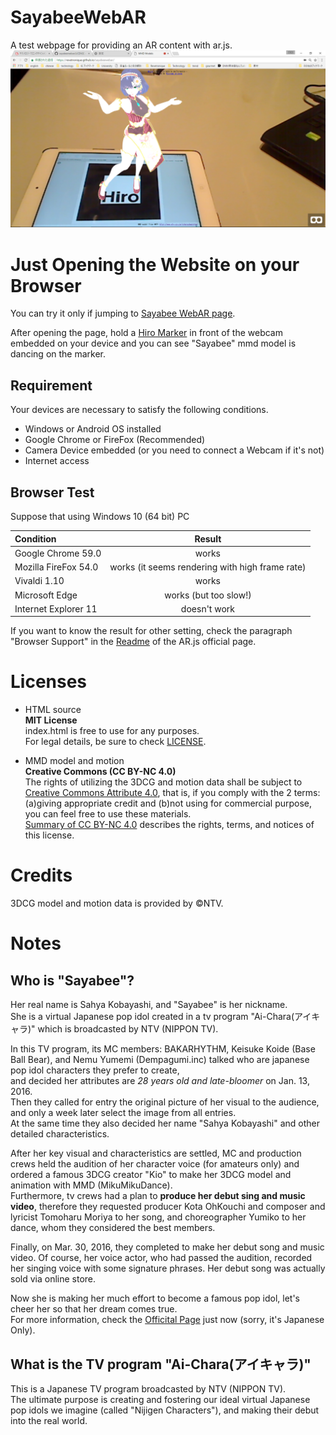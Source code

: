 # SayabeeWebAR
A test webpage for providing an AR content with ar.js.
![Sayabee AR](sayabee_test1.png)

# Just Opening the Website on your Browser
You can try it only if jumping to [Sayabee WebAR page](https://revetronique.github.io/sayabeewebar/).  
  
After opening the page, hold a [Hiro Marker](https://github.com/Revetronique/sayabeewebar/blob/master/data/Hiro%20pattern%20with%20border.pdf) in front of the webcam embedded on your device and you can see "Sayabee" mmd model is dancing on the marker.

## Requirement
Your devices are necessary to satisfy the following conditions.
* Windows or Android OS installed
* Google Chrome or FireFox (Recommended)
* Camera Device embedded (or you need to connect a Webcam if it's not)
* Internet access

## Browser Test
Suppose that using Windows 10 (64 bit) PC  

|Condition|Result|  
|:--|:--:|  
|Google Chrome 59.0|works|  
|Mozilla FireFox 54.0|works (it seems rendering with high frame rate)|  
|Vivaldi 1.10|works|  
|Microsoft Edge|works (but too slow!)|  
|Internet Explorer 11|doesn't work|  

If you want to know the result for other setting, 
check the paragraph "Browser Support" in the [Readme](https://github.com/jeromeetienne/AR.js/blob/master/README.md) of the AR.js official page.

# Licenses
* HTML source  
**MIT License**  
index.html is free to use for any purposes.  
For legal details, be sure to check [LICENSE](https://github.com/Revetronique/sayabeewebar/blob/master/docs/LICENSE, "License of HTML file").  
  
* MMD model and motion  
**Creative Commons (CC BY-NC 4.0)**  
The rights of utilizing the 3DCG and motion data shall be subject to [Creative Commons Attribute 4.0](https://choosealicense.com/licenses/cc-by-4.0/#), that is, 
if you comply with the 2 terms: (a)giving appropriate credit and (b)not using for commercial purpose, you can feel free to use these materials.  
[Summary of CC BY-NC 4.0](https://creativecommons.org/licenses/by-nc/4.0/) describes the rights, terms, and notices of this license.
  
# Credits
3DCG model and motion data is provided by &#169;NTV.  
  
# Notes
## Who is "Sayabee"?
Her real name is Sahya Kobayashi, and "Sayabee" is her nickname.  
She is a virtual Japanese pop idol created in a tv program "Ai-Chara(アイキャラ)" which is broadcasted by NTV (NIPPON TV).  
  
In this TV program, its MC members: BAKARHYTHM, Keisuke Koide (Base Ball Bear), and Nemu Yumemi (Dempagumi.inc) talked who are japanese pop idol characters they prefer to create,  
and decided her attributes are *28 years old and late-bloomer* on Jan. 13, 2016.  
Then they called for entry the original picture of her visual to the audience, and only a week later select the image from all entries.  
At the same time they also decided her name "Sahya Kobayashi" and other detailed characteristics.  
  
After her key visual and characteristics are settled, MC and production crews held the audition of her character voice (for amateurs only)
and ordered a famous 3DCG creator "Kio" to make her 3DCG model and animation with MMD (MikuMikuDance).  
Furthermore, tv crews had a plan to **produce her debut sing and music video**, 
therefore they requested producer Kota OhKouchi and composer and lyricist Tomoharu Moriya to her song, 
and choreographer Yumiko to her dance, whom they considered the best members.  
  
Finally, on Mar. 30, 2016, they completed to make her debut song and music video.
Of course, her voice actor, who had passed the audition, recorded her singing voice with some signature phrases.
Her debut song was actually sold via online store.  
  
Now she is making her much effort to become a famous pop idol, let's cheer her so that her dream comes true.  
For more information, check the [Officital Page](http://www.ntv.co.jp/ichara/, "Ai-Chara official") just now (sorry, it's Japanese Only).
  
## What is the TV program "Ai-Chara(アイキャラ)"
This is a Japanese TV program broadcasted by NTV (NIPPON TV).  
The ultimate purpose is creating and fostering our ideal virtual Japanese pop idols we imagine (called "Nijigen Characters"),
and making their debut into the real world.

